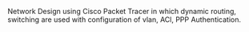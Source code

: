  Network Design using Cisco Packet Tracer in which dynamic routing, switching are used with configuration of vlan, ACl, PPP Authentication.
